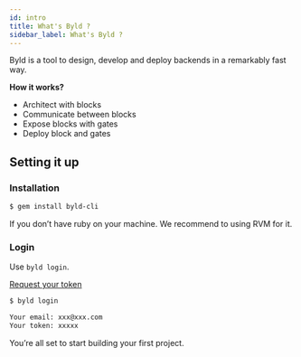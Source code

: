 ```yaml
---
id: intro
title: What's Byld ?
sidebar_label: What's Byld ?
---
```


Byld is a tool to design, develop and deploy backends in a remarkably fast way.

**How it works?**


- Architect with blocks
- Communicate between blocks
- Expose blocks with gates
- Deploy block and gates

## Setting it up

### Installation

```sh
$ gem install byld-cli
```
If you don’t have ruby on your machine. We recommend to using RVM for it.

### Login

Use `byld login`.

[Request your token](https://forms.gle/2VGp3jgdndogwM939)

```sh
$ byld login

Your email: xxx@xxx.com
Your token: xxxxx
```
You’re all set to start building your first project.

